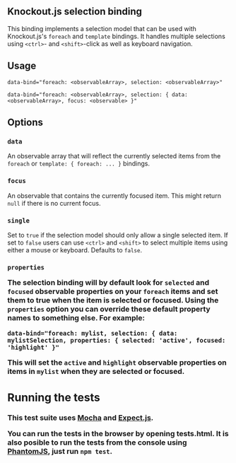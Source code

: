 ## Knockout.js selection binding

This binding implements a selection model that can be used with Knockout.js's `foreach` and `template` bindings. It handles multiple selections using `<ctrl>`- and `<shift>`-click as well as keyboard navigation.

## Usage

    data-bind="foreach: <observableArray>, selection: <observableArray>"

    data-bind="foreach: <observableArray>, selection: { data: <observableArray>, focus: <observable> }"

## Options

### `data` <observableArray>

An observable array that will reflect the currently selected items from the `foreach` or `template: { foreach: ... }` bindings.

### `focus` <observable>

An observable that contains the currently focused item. This might return `null` if there is no current focus.

### `single` <boolean>

Set to `true` if the selection model should only allow a single selected item. If set to `false` users can use `<ctrl>` and `<shift>` to select multiple items using either a mouse or keyboard. Defaults to `false`.

### `properties` <object>

The selection binding will by default look for `selected` and `focused` observable properties on your `foreach` items and set them to true when the item is selected or focused. Using the `properties` option you can override these default property names to something else. For example:

    data-bind="foreach: mylist, selection: { data: mylistSelection, properties: { selected: 'active', focused: 'highlight' }"

This will set the `active` and `highlight` observable properties on items in `mylist` when they are selected or focused.

## Running the tests

This test suite uses [Mocha](http://visionmedia.github.com/mocha/) and
[Expect.js](https://github.com/LearnBoost/expect.js).

You can run the tests in the browser by opening tests.html. It is also
posible to run the tests from the console using [PhantomJS](http://phantomjs.org/), just run `npm test`.